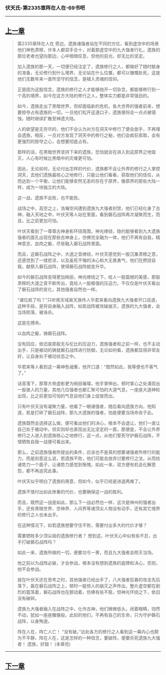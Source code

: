 ### 伏天氏-第2335章阵在人在-69书吧

--------
[上一章](./ec352da74bbd9f778a311165ae811aa4.md)
--------


>
>
>
>第2335章阵在人在
>旁边，遗族诸强者站在不同的方位，看到虚空中的场景他们神色肃穆，许多人都双手合十，对着那虚空中的九大强者行礼，遗族的那位老者也望向那边，心中暗暗叹息，但他的目光，却无比的坚定。
>
>加入遗族的那一天，一切便已经注定了，遗族修行之人，都做好了随时献身的准备，无论修行到什么境界，无论站在什么位置，都可以慷慨赴死，这是他们无数年来一直所坚守的信念，是植入灵魂的信仰。
>
>正是因为这股信念，遗族的修行之人才能够抛开一切杂念，都能够修行到一个高的境界，如今在这方大陆的修行之人，整体实力都是非常强劲的。
>
>如今，遗族走出了黑暗世界，但却面临新的危机，各大世界的强者前来，想要掠夺占有遗族的一切，一旦他们松开这道口子，遗族便将会一点点被侵蚀，随时继续扩散至神遗大陆。
>
>人的欲望是无穷尽的，他们不会认为对方在洞天中修行了便会放手，不再理会遗族，相反，一旦对方发现了洞天中的修行之秘，他们会疯狂索取，会有更强烈的掠夺之心，会想要彻底占有。
>
>那样的话，在黑暗世界坚持下来的遗族，恐怕就会在进入到这原界之地毁灭，人心有时候比黑暗中的灾难更可怕。
>
>因此，无论如何，无论付出怎样的代价，遗族都不会让外界的修行之人掌控洞天，去他们遗族最核心之地修行，只能让他们看看，获取他们的信任，从而达到一个平衡，让他们能够安然无恙的存在于原界，像原界的那些大陆一样，成为一块独立的大陆。
>
>这一战，遗族不会败，也不能败。
>
>战场之中，高空之上，浩瀚空间遭到遗族九大强者封禁，他们已经化身了古神，融入天地之中，叶伏天等人站在里面，看到磐石战阵再次凝聚而生，而且，比之前更加可怕。
>
>叶伏天看到了一尊尊古神身影环绕周围，神光缭绕，隐约能够看到九大遗族强者的面孔出现在那些古神身上，仿佛完全融为一体，他们不再有自我，精神意志、血肉之躯，尽皆融入磐石战阵里面。
>
>而且，这磐石战阵之中，大道之音缭绕，叶伏天感觉到一股沉重肃穆之意，还感觉到了一缕悲凉，以及虽死不悔的决心和大无畏勇气，他们在燃烧自我，献祭入磐石战阵，使得磐石战阵蜕变升华。
>
>如今的磐石战阵变得更加绚丽，神光缭绕之下，给人一股震撼的美感，那股肃穆的大道之音不断传出，竟给人一股极强的压迫力，不仅仅是叶伏天看出了磐石战阵的变化，其他强者自然也一样。
>
>“诸位疯了吗？”只听南天域昊天族传人华君来看向遗族九大强者开口说道，这种手段，是将自身融入战阵，如若战阵被攻破崩灭，遗族的九大强者，会当场陨落，被诛杀。
>
>这是在搏命。
>
>以血肉之躯，铸磐石战阵。
>
>没有回应，依旧是那股无与伦比的压迫力，遗族强者和之前一样，也不主动出手，只是被动的铸就磐石战阵进行防御，无论如何看，遗族都显得非常友好，让自身处于被动状态之中。
>
>华君来等人看到这一幕神色凝重，他开口道：“既然如此，我等便也不客气了。”
>
>话音落下，那尊大帝虚影更为绚丽璀璨，他手掌伸出，顿时掌心之处涌现出一股骇人的力量，其他几位强者也都汇聚可怕的大道气息，一座座大道神轮出现，比之前更加可怕的气息自他们身上绽放而出。
>
>只有叶伏天没有凝聚力量，他看了一眼诸强者，随后看向遗族方向，他知道，若是打碎了磐石战阵，那九大遗族的强者，怕是便要当场命丧于此。
>
>遗族既然会选择这么做，便可看出他们的决心，根本不会退让，他们一直让自己处于被动中，但实则却也表现出无比坚定的一面，那便是，不会让外界修行之人进入到遗族核心之地修行，这一点，从他们誓死守护磐石战阵，不惜牺牲自我一战便可看出来。
>
>那么，之前遗族强者所提出的条件，应该也不是真的想要诸强者所修行的能力，而是刻意这么说，若遗族不败，他们可能会放弃讨要修行之法，从而给诸势力一个面子，让诸势力感觉到惭愧，如此一来，双方便有机会化解恩怨，都不再追究此事。
>
>叶伏天似乎明白了遗族的用意，但如今，似乎已经是进退两难了。
>
>遗族不惜付出如此惨重的代价，也要确保这一战的胜利。
>
>而且，既然这一战是如此，那么下一战必然也一样，这次是神州的强者出手，还有黑暗世界、空神界、人间界等诸顶尖人物没有动手，还有其它境界的修行之人也未出手。
>
>在这种情况下，如若遗族想要守住不败，需要付出多大的代价才够？
>
>需要牺牲多少顶尖级的遗族修行者？
>想到这，叶伏天心中似有些不忍，出手打破磐石战阵吗？
>
>如此一来，遗族所做的一切，便要功亏一篑，而且九大强者会陨灭当场。
>
>他之前以为战阵必破，才会参战，根本没有想到遗族的底牌和决心，否则，他不会参战。
>
>就在叶伏天还在思考之时，其他强者已经出手了，八大强者狂暴的攻击先后落下，轰在磐石战阵之上，顿时一股惊人的崩灭之声传出，整片虚空都在剧烈的震荡着，磐石战阵也在颤动着，仿佛有些不稳，但神光环绕之下，依旧没有破碎。
>
>遗族九大强者融入在战阵之中，化作古神，他们微微低头，闭着眼睛，岿然不动，犹如一座座雕像般，此刻的他们，不再有自己的生命，只为守护磐石战阵，以身殉道。
>
>阵在人在，阵亡人亡！
>“没有破。”远处各方的修行之人看到这一幕内心也颇为不平静，阵在人在，这是怎样的一种信念，要破阵，便要杀死遗族九大强者！
>遗族，好狠！
>(本章完)
>
>

--------
[下一章](./d253aaf21a91ecf3fc96aa6811f03833.md)
--------
